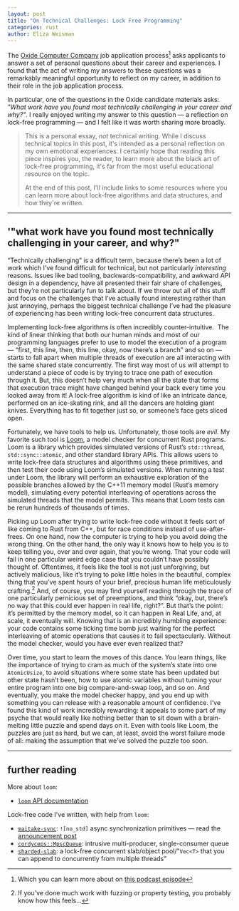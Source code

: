 ```yaml
---
layout: post
title: "On Technical Challenges: Lock Free Programming"
categories: rust
author: Eliza Weisman
---
```


The [Oxide Computer Company](https://oxide.computer/) job application
process[^1] asks applicants to answer a set of personal questions about their
career and experiences. I found that the act of writing my answers to these
questions was a remarkably meaningful opportunity to reflect on my career, in
addition to their role in the job application process.

In particular, one of the questions in the Oxide candidate materials asks:
_"What work have you found most technically challenging in your career and
why?"_. I really enjoyed writing my answer to this question — a reflection on
lock-free programming — and I felt like it was worth sharing more broadly.

>
> This is a personal essay, _not_ technical writing. While I discuss technical
> topics in this post, it's intended as a personal reflection on my own
> emotional experiences. I certainly hope that reading this piece inspires you,
> the reader, to learn more about the black art of lock-free programming, it's
> far from the most useful educational resource on the topic.
>
> At the end of this post, I'll include links to some resources where you can
> learn more about lock-free algorithms and data structures, and how they're
> written. 

***

## '"what work have you found most technically challenging in your career, and why?"

“Technically challenging” is a difficult term, because there’s been a lot of
work which I’ve found difficult for technical, but not particularly
_interesting_ reasons. Issues like bad tooling, backwards-compatibility, and
awkward API design in a dependency, have all presented their fair share of
challenges, but they’re not particularly fun to talk about. If we throw out all
of this stuff and focus on the challenges that I’ve actually found interesting
rather than just annoying, perhaps the biggest technical challenge I’ve had the
pleasure of experiencing has been writing lock-free concurrent data structures. 

Implementing lock-free algorithms is often incredibly counter-intuitive.  The
kind of linear thinking that both our human minds and most of our programming
languages prefer to use to model the execution of a program — “first, this line,
then, this line, okay, now there’s a branch” and so on — starts to fall apart
when multiple threads of execution are all interacting with the same shared
state concurrently. The first way most of us will attempt to understand a piece
of code is by trying to trace one path of execution through it. But, this
doesn’t help very much when all the state that forms that execution trace might
have changed behind your back every time you looked away from it! A lock-free
algorithm is kind of like an intricate dance, performed on an ice-skating rink,
and all the dancers are holding giant knives. Everything has to fit together
just so, or someone’s face gets sliced open.

Fortunately, we have tools to help us. Unfortunately, those tools are _evil_. My
favorite such tool is [Loom](https://crates.io/crates/loom), a model checker for
concurrent Rust programs. Loom is a library which provides simulated versions of
Rust’s `std::thread`, `std::sync::atomic`, and other standard library APIs. This
allows users to write lock-free data structures and algorithms using these
primitives, and then test their code using Loom’s simulated versions. When
running a test under Loom, the library will perform an exhaustive exploration of
the possible branches allowed by the C++11 memory model (Rust’s memory model),
simulating every potential interleaving of operations across the simulated
threads that the model permits. This means that Loom tests can be rerun hundreds
of thousands of times. 

Picking up Loom after trying to write lock-free code without it feels sort of
like coming to Rust from C++, but for race conditions instead of
use-after-frees. On one hand, now the computer is trying to help you avoid doing
the wrong thing. On the other hand, the only way it knows how to help you is to
keep telling you, over and over again, that you’re wrong. That your code will
fail in one particular weird edge case that you couldn’t have possibly thought
of. Oftentimes, it feels like the tool is not just unforgiving, but actively
malicious, like it’s trying to poke little holes in the beautiful, complex thing
that you’ve spent hours of your brief, precious human life meticulously
crafting.[^2] And, of course, you may find yourself reading through the trace of
one particularly pernicious set of preemptions, and think “okay, but, there’s no
way that this could ever happen in real life, right?”. But that’s the point:
it’s permitted by the memory model, so it can happen in Real Life, and, at
scale, it eventually will. Knowing that is an incredibly humbling experience:
your code contains some ticking time bomb just waiting for the perfect
interleaving of atomic operations that causes it to fail spectacularly. Without
the model checker, would you have ever even realized that?

Over time, you start to learn the moves of this dance. You learn things, like
the importance of trying to cram as much of the system’s state into one
`AtomicUsize`, to avoid situations where some state has been updated but other
state hasn’t been, how to use atomic variables without turning your entire
program into one big compare-and-swap loop, and so on. And eventually, you make
the model checker happy, and you end up with something you can release with a
reasonable amount of confidence. I’ve found this kind of work incredibly
rewarding: it appeals to some part of my psyche that would really like nothing
better than to sit down with a brain-melting little puzzle and spend days on it.
Even with tools like Loom, the puzzles are just as hard, but we can, at least,
avoid the worst failure mode of all: making the assumption that we’ve solved the
puzzle too soon.

***

## further reading

More about `loom`:

- [`loom` API documentation](https://docs.rs/loom/latest/loom/)

Lock-free code I've written, with help from `loom`:

- [`maitake-sync`](https://crates.io/crates/maitake-sync): `![no_std]` async
  synchronization primitives — read the [announcement
  post](https://www.elizas.website/announcing-maitake-sync.html)
- [`cordyceps::MpscQueue`](https://docs.rs/cordyceps/latest/cordyceps/struct.MpscQueue.html):
  intrusive multi-producer, single-consumer queue
- [`sharded-slab`](https://crates.io/crates/sharded-slab): a lock-free
  concurrent slab/object pool/"`Vec<T>` that you can append to concurrently from
  multiple threads"

[^1]: Which you can learn more about on [this podcast
    episode](https://oxide.computer/podcasts/oxide-and-friends/1590191)
[^2]: If you’ve done much work with fuzzing or property testing, you probably
    know how this feels…
